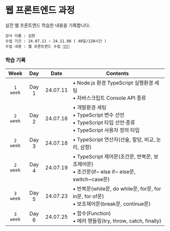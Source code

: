 # 웹 프론트엔드 과정

실전 웹 프론트엔드 학습한 내용을 기록합니다.

    강사 이름 : 김현
    수업 기간 : 24.07.11 ~ 24.11.08 ( 40일/120시간 )
    수업 내용 : 웹 프론트엔드 수업 👩🏻‍💻

### 학습 기록

|   Week   |  Day  |   Date   | Contents                                                                                                |
| :------: | :---: | :------: | ------------------------------------------------------------------------------------------------------- |
| `1 week` | Day 1 | 24.07.11 | • Node.js 환경 TypeScript 실행환경 세팅 <br>• 자바스크립트 Console API 종류 |
| `2 week` | Day 2 | 24.07.16 | • 개발환경 세팅 <br>• TypeScript 변수 선언 <br>• TypeScript 타입 선언·종류 <br>• TypeScript 사용자 정의 타입 |
| `2 week` | Day 3 | 24.07.18 | • TypeScript 연산자(산술, 할당, 비교, 논리, 삼항) |
| `2 week` | Day 4 | 24.07.19 | • TypeScript 제어문(조건문, 반복문, 보조제어문) <br>• 조건문(if~ else if~ else문, switch~case문) |
| `3 week` | Day 5 | 24.07.23 | • 반복문(while문, do while문, for문, for in문, for of문) <br>• 보조제어문(break문, continue문) |
| `3 week` | Day 6 | 24.07.25 | • 함수(Function) <br>• 에러 핸들링(try, throw, catch, finally) |
